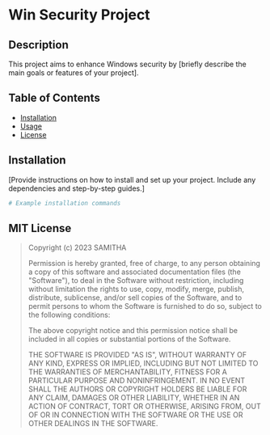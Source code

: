 # Win Security Project

## Description

This project aims to enhance Windows security by [briefly describe the main goals or features of your project].

## Table of Contents

- [Installation](#installation)
- [Usage](#usage)
- [License](#license)

## Installation

[Provide instructions on how to install and set up your project. Include any dependencies and step-by-step guides.]

```bash
# Example installation commands
```
## MIT License

> Copyright (c) 2023 SAMITHA
>
> Permission is hereby granted, free of charge, to any person obtaining a copy
> of this software and associated documentation files (the "Software"), to deal
> in the Software without restriction, including without limitation the rights
> to use, copy, modify, merge, publish, distribute, sublicense, and/or sell
> copies of the Software, and to permit persons to whom the Software is
> furnished to do so, subject to the following conditions:
>
> The above copyright notice and this permission notice shall be included in all
> copies or substantial portions of the Software.
>
> THE SOFTWARE IS PROVIDED "AS IS", WITHOUT WARRANTY OF ANY KIND, EXPRESS OR
> IMPLIED, INCLUDING BUT NOT LIMITED TO THE WARRANTIES OF MERCHANTABILITY,
> FITNESS FOR A PARTICULAR PURPOSE AND NONINFRINGEMENT. IN NO EVENT SHALL THE
> AUTHORS OR COPYRIGHT HOLDERS BE LIABLE FOR ANY CLAIM, DAMAGES OR OTHER
> LIABILITY, WHETHER IN AN ACTION OF CONTRACT, TORT OR OTHERWISE, ARISING FROM,
> OUT OF OR IN CONNECTION WITH THE SOFTWARE OR THE USE OR OTHER DEALINGS IN THE
> SOFTWARE.
